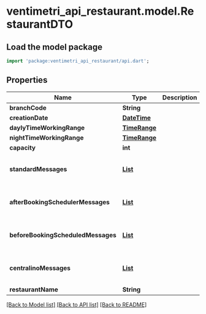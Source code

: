 # ventimetri_api_restaurant.model.RestaurantDTO

## Load the model package
```dart
import 'package:ventimetri_api_restaurant/api.dart';
```

## Properties
Name | Type | Description | Notes
------------ | ------------- | ------------- | -------------
**branchCode** | **String** |  | [optional] 
**creationDate** | [**DateTime**](DateTime.md) |  | [optional] 
**daylyTimeWorkingRange** | [**TimeRange**](TimeRange.md) |  | [optional] 
**nightTimeWorkingRange** | [**TimeRange**](TimeRange.md) |  | [optional] 
**capacity** | **int** |  | [optional] 
**standardMessages** | [**List<StandardMessage>**](StandardMessage.md) |  | [optional] [default to const []]
**afterBookingSchedulerMessages** | [**List<AfterBookingSchedulerMessage>**](AfterBookingSchedulerMessage.md) |  | [optional] [default to const []]
**beforeBookingScheduledMessages** | [**List<BeforeBookingScheduledMessage>**](BeforeBookingScheduledMessage.md) |  | [optional] [default to const []]
**centralinoMessages** | [**List<CentralinoMessage>**](CentralinoMessage.md) |  | [optional] [default to const []]
**restaurantName** | **String** |  | [optional] 

[[Back to Model list]](../README.md#documentation-for-models) [[Back to API list]](../README.md#documentation-for-api-endpoints) [[Back to README]](../README.md)


